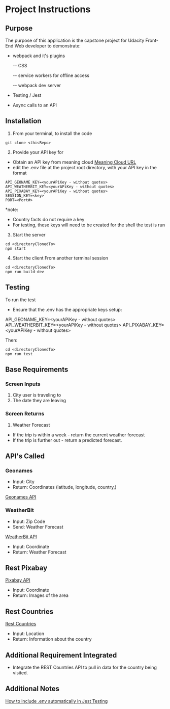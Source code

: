 # Project Instructions

## Purpose

The purpose of this application is the capstone project for Udacity Front-End Web developer to demonstrate:

- webpack and it's plugins

  -- CSS

  -- service workers for offline access

  -- webpack dev server

- Testing / Jest
- Async calls to an API

## Installation

1. From your terminal, to install the code

```
git clone <thisRepo>
```

2. Provide your API key for

- Obtain an API key from meaning cloud
  [Meaning Cloud URL](https://www.meaningcloud.com/developer/sentiment-analysis)
- edit the .env file at the project root directory, with your API key in the format

```
API_GEONAME_KEY=<yourAPiKey - without quotes>
API_WEATHERBIT_KEY=<yourAPiKey - without quotes>
API_PIXABAY_KEY=<yourAPiKey - without quotes>
SESSION_KEY=<key>
PORT=<Port#>
```

\*note:

- Country facts do not require a key
- For testing, these keys will need to be created for the shell the test is run

3. Start the server

```
cd <directoryClonedTo>
npm start
```

4. Start the client
   From another terminal session

```
cd <directoryClonedTo>
npm run build-dev
```

## Testing

To run the test

- Ensure that the .env has the appropriate keys setup:

API_GEONAME_KEY=<yourAPiKey - without quotes>
API_WEATHERBIT_KEY=<yourAPiKey - without quotes>
API_PIXABAY_KEY=<yourAPiKey - without quotes>

Then:

```
cd <directoryClonedTo>
npm run test
```

## Base Requirements

### Screen Inputs

1. City user is traveling to
2. The date they are leaving

### Screen Returns

1. Weather Forecast

- If the trip is within a week - return the current weather forecast
- If the trip is further out - return a predicted forecast.

## API's Called

### Geonames

- Input: City
- Return: Coordinates (latitude, longitude, country,)

[Geonames API](http://www.geonames.org/export/web-services.html)

### WeatherBit

- Input: Zip Code
- Send: Weather Forecast

[WeatherBit API](https://www.weatherbit.io/api)

- Input: Coordinate
- Return: Weather Forecast

## Rest Pixabay

[Pixabay API](https://pixabay.com/api/docs/)

- Input: Coordinate
- Return: Images of the area

## Rest Countries

[Rest Countries](https://restcountries.eu/)

- Input: Location
- Return: Information about the country

## Additional Requirement Integrated

- Integrate the REST Countries API to pull in data for the country being visited.

## Additional Notes

[How to include .env automatically in Jest Testing](https://medium.com/swlh/how-to-setup-dotenv-globally-with-jest-testing-in-depth-explanation-323fad824485)
